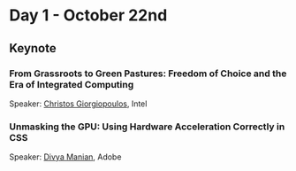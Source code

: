 # Day 1 - October 22nd

## Keynote

### From Grassroots to Green Pastures: Freedom of Choice and the Era of Integrated Computing
Speaker: [Christos Giorgiopoulos](http://html5devconf.com/speakers/christos_georgiopoulos.html), Intel

### Unmasking the GPU: Using Hardware Acceleration Correctly in CSS
Speaker: [Divya Manian](http://html5devconf.com/speakers/divya_manian.html), Adobe
